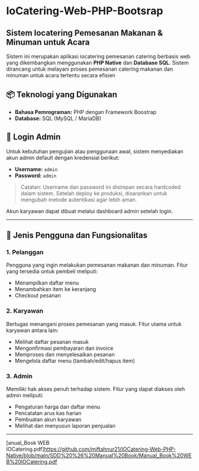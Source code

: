 # IoCatering-Web-PHP-Bootsrap

## Sistem Iocatering Pemesanan Makanan & Minuman untuk Acara 
Sistem ini merupakan aplikasi iocatering pemesanan catering berbasis web yang dikembangkan menggunakan **PHP Native** dan **Database SQL**. Sistem dirancang untuk melayani proses pemesanan catering makanan dan minuman untuk acara tertentu secara efisien 

## 📦 Teknologi yang Digunakan

- **Bahasa Pemrograman:** PHP dengan Framework Boostrap
- **Database:** SQL (MySQL / MariaDB)

## 🔐 Login Admin

Untuk kebutuhan pengujian atau penggunaan awal, sistem menyediakan akun admin default dengan kredensial berikut:

- **Username:** `admin`
- **Password:** `admin`

> Catatan: Username dan password ini disimpan secara hardcoded dalam sistem. Setelah deploy ke produksi, disarankan untuk mengubah metode autentikasi agar lebih aman.

Akun karyawan dapat dibuat melalui dashboard admin setelah login.

---

## 👥 Jenis Pengguna dan Fungsionalitas

### 1. Pelanggan
Pengguna yang ingin melakukan pemesanan makanan dan minuman. Fitur yang tersedia untuk pembeli meliputi:

- Menampilkan daftar menu
- Menambahkan item ke keranjang
- Checkout pesanan


### 2. Karyawan
Bertugas menangani proses pemesanan yang masuk. Fitur utama untuk karyawan antara lain:

- Melihat daftar pesanan masuk
- Mengonfirmasi pembayaran dan invoice
- Memproses dan menyelesaikan pesanan
- Mengelola daftar menu (tambah/edit/hapus item)

### 3. Admin
Memiliki hak akses penuh terhadap sistem. Fitur yang dapat diakses oleh admin meliputi:

- Pengaturan harga dan daftar menu
- Pencatatan arus kas harian
- Pembuatan akun karyawan
- Melihat dan menyusun laporan penjualan

---
[anual_Book WEB IOCatering.pdf]https://github.com/miftahnur21/IOCatering-Web-PHP-Native/blob/main/SDD%20%26%20Manual%20Book/Manual_Book%20WEB%20IOCatering.pdf
